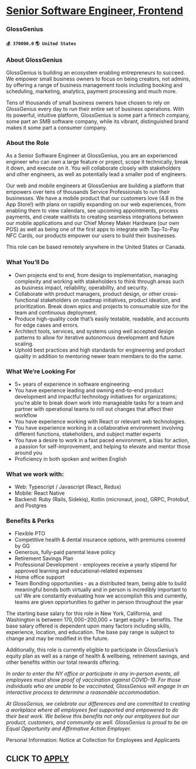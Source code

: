 # [Senior Software Engineer, Frontend](https://www.remotewlb.com/apply/senior-software-engineer-frontend-87711)  
### GlossGenius  
#### `💰 370000.0` `🌎 United States`  

### About GlossGenius

GlossGenius is building an ecosystem enabling entrepreneurs to succeed. We empower small business owners to focus on being creators, not admins, by offering a range of business management tools including booking and scheduling, marketing, analytics, payment processing and much more.

Tens of thousands of small business owners have chosen to rely on GlossGenius every day to run their entire set of business operations. With its powerful, intuitive platform, GlossGenius is some part a fintech company, some part an SMB software company, while its vibrant, distinguished brand makes it some part a consumer company.

### About the Role

As a Senior Software Engineer at GlossGenius, you are an experienced engineer who can own a large feature or project, scope it technically, break it down, and execute on it. You will collaborate closely with stakeholders and other engineers, as well as potentially lead a smaller pod of engineers.

Our web and mobile engineers at GlossGenius are building a platform that empowers over tens of thousands Service Professionals to run their businesses. We have a mobile product that our customers love (4.8 in the App Store!) with plans on rapidly expanding on our web experiences, from enabling them to view calendars, see upcoming appointments, process payments, and create waitlists to creating seamless integrations between our mobile applications and our Chief Money Maker Hardware (our own POS) as well as being one of the first apps to integrate with Tap-To-Pay NFC Cards, our products empower our users to build their businesses.

This role can be based remotely anywhere in the United States or Canada.

### What You’ll Do

  * Own projects end to end, from design to implementation, managing complexity and working with stakeholders to think through areas such as business impact, reliability, operability, and security.
  * Collaborate with product managers, product design, or other cross-functional stakeholders on roadmap initiatives, product ideation, and prioritization. Break down epics and projects to consumable size for the team and continuous deployment. 
  * Produce high-quality code that’s easily testable, readable, and accounts for edge cases and errors.
  * Architect tools, services, and systems using well accepted design patterns to allow for iterative autonomous development and future scaling.
  * Uphold best practices and high standards for engineering and product quality in addition to mentoring newer team members to do the same.

### What We’re Looking For

  * 5+ years of experience in software engineering
  * You have experience leading and owning end-to-end product development and impactful technology initiatives for organizations; you’re able to break down work into manageable tasks for a team and partner with operational teams to roll out changes that affect their workflow
  * You have experience working with React or relevant web technologies.
  * You have experience working in a collaborative environment involving different functions, stakeholders, and subject matter experts
  * You have a desire to work in a fast paced environment, a bias for action, a passion for self-improvement, and helping to elevate and mentor those around you
  * Proficiency in both spoken and written English

### What we work with:

  * Web: Typescript / Javascript (React, Redux)
  * Mobile: React Native
  * Backend: Ruby (Rails, Sidekiq), Kotlin (micronaut, jooq), GRPC, Protobuf, and Postgres

### Benefits & Perks

  * Flexible PTO
  * Competitive health & dental insurance options, with premiums covered by GG
  * Generous, fully-paid parental leave policy
  * Retirement Savings Plan
  * Professional Development - employees receive a yearly stipend for approved learning and educational-related expenses
  * Home office support
  * Team Bonding opportunities - as a distributed team, being able to build meaningful bonds both virtually and in person is incredibly important to us! We are constantly evaluating how we accomplish this and currently, teams are given opportunities to gather in person throughout the year

The starting base salary for this role in New York, California, and Washington is between $170,000-$200,000 + target equity + benefits. The base salary offered is dependent upon many factors including skills, experience, location, and education. The base pay range is subject to change and may be modified in the future.

Additionally, this role is currently eligible to participate in GlossGenius’s equity plan as well as a range of health & wellbeing, retirement savings, and other benefits within our total rewards offering.

 _In order to enter the NY office or participate in any in-person events, all employees must show proof of vaccination against COVID-19. For those individuals who are unable to be vaccinated, GlossGenius will engage in an interactive process to determine a reasonable accommodation._

 _At GlossGenius, we celebrate our differences and are committed to creating a workplace where all employees feel supported and empowered to do their best work. We believe this benefits not only our employees but our product, customers, and community as well. GlossGenius is proud to be an Equal Opportunity and Affirmative Action Employer._

Personal Information: Notice at Collection for Employees and Applicants

  
## CLICK TO [APPLY](https://www.remotewlb.com/apply/senior-software-engineer-frontend-87711)

